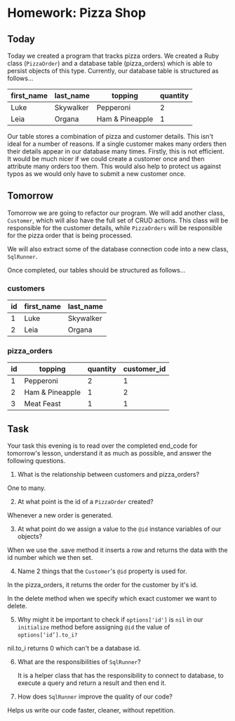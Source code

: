 # Homework: Pizza Shop

## Today

Today we created a program that tracks pizza orders. We created a Ruby class (`PizzaOrder`) and a database table (pizza_orders) which is able to persist objects of this type. Currently, our database table is structured as follows...

| first_name | last_name | topping         | quantity |
| ---------- | --------- | --------------- | -------- |
| Luke       | Skywalker | Pepperoni       | 2        |
| Leia       | Organa    | Ham & Pineapple | 1        |

Our table stores a combination of pizza and customer details. This isn't ideal for a number of reasons. If a single customer makes many orders then their details appear in our database many times. Firstly, this is not efficient. It would be much nicer if we could create a customer once and then attribute many orders too them. This would also help to protect us against typos as we would only have to submit a new customer once.

## Tomorrow

Tomorrow we are going to refactor our program. We will add another class, `Customer`, which will also have the full set of CRUD actions. This class will be responsible for the customer details, while `PizzaOrders` will be responsible for the pizza order that is being processed.

We will also extract some of the database connection code into a new class, `SqlRunner`.

Once completed, our tables should be structured as follows...

### customers

| id  | first_name | last_name |
| --- | ---------- | --------- |
| 1   | Luke       | Skywalker |
| 2   | Leia       | Organa    |

### pizza_orders

| id  | topping         | quantity | customer_id |
| --- | --------------- | -------- | ----------- |
| 1   | Pepperoni       | 2        | 1           |
| 2   | Ham & Pineapple | 1        | 2           |
| 3   | Meat Feast      | 1        | 1           |

## Task

Your task this evening is to read over the completed end_code for tomorrow's lesson, understand it as much as possible, and answer the following questions.

1. What is the relationship between customers and pizza_orders?

One to many.

2. At what point is the id of a `PizzaOrder` created?

Whenever a new order is generated.

3. At what point do we assign a value to the `@id` instance variables of our objects?

When we use the .save method it inserts a row and returns the data with the id number which we then set.

4. Name 2 things that the `Customer`'s `@id` property is used for.

In the pizza_orders, it returns the order for the customer by it's id.

In the delete method when we specify which exact customer we want to delete.

5. Why might it be important to check if `options['id']` is `nil` in our `initialize` method before assigning `@id` the value of `options[‘id’].to_i?`

nil.to_i returns 0 which can't be a database id.

6. What are the responsibilities of `SqlRunner`?

   It is a helper class that has the responsibility to connect to database, to execute a query and return a result and then end it.

7. How does `SqlRunner` improve the quality of our code?

Helps us write our code faster, cleaner, without repetition.
